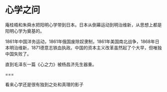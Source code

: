 # 心学之问

庵桂梧和朱舜水把阳明心学带到日本。日本从倒幕运动到明治维新，从思想上都是阳明心学为奠基的。

1861年中国洋务运动，1861年俄国废除奴隶制，1861年美国南北战争，1868年日本明治维新，1871德意志铁血执政。中国的资本主义改革虽然起了个大早，但唯独中国失败了。

直到毛泽东一篇《心之力》被杨昌济先生器重。

===

看来心学还是很有独到之处和真理的影子